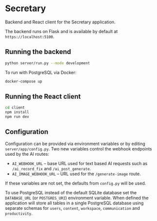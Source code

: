 # Secretary

Backend and React client for the Secretary application.

The backend runs on Flask and is available by default at `https://localhost:5100`.

## Running the backend

```bash
python server/run.py --mode development
```

To run with PostgreSQL via Docker:

```bash
docker-compose up
```

## Running the React client

```bash
cd client
npm install
npm run dev
```

## Configuration

Configuration can be provided via environment variables or by editing
`server/app/config.py`. Two new variables control the webhook endpoints
used by the AI routes:

- `AI_WEBHOOK_URL` – base URL used for text based AI requests such as
  `/ai_record_fix` and `/ai_post_generate`.
- `AI_IMAGE_WEBHOOK_URL` – URL used for the `/generate-image` route.

If these variables are not set, the defaults from `config.py` will be used.

To use PostgreSQL instead of the default SQLite database set the
`DATABASE_URL` (or `POSTGRES_URI`) environment variable. When defined the
application will store all tables in a single PostgreSQL database using
separate schemas for `users`, `content`, `workspace`, `communication` and
`productivity`.
